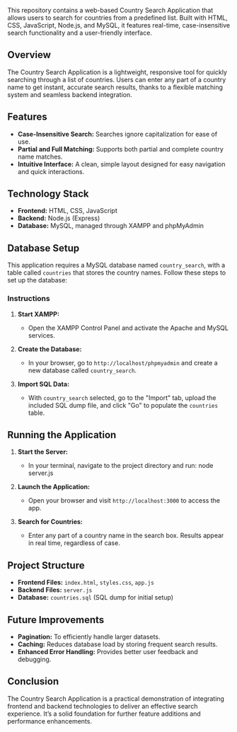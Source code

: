 This repository contains a web-based Country Search Application that allows users to search for countries from a predefined list. Built with HTML, CSS, JavaScript, Node.js, and MySQL, it features real-time, case-insensitive search functionality and a user-friendly interface.

## Overview
The Country Search Application is a lightweight, responsive tool for quickly searching through a list of countries. Users can enter any part of a country name to get instant, accurate search results, thanks to a flexible matching system and seamless backend integration.

## Features
- **Case-Insensitive Search:** Searches ignore capitalization for ease of use.
- **Partial and Full Matching:** Supports both partial and complete country name matches.
- **Intuitive Interface:** A clean, simple layout designed for easy navigation and quick interactions.

## Technology Stack
- **Frontend:** HTML, CSS, JavaScript
- **Backend:** Node.js (Express)
- **Database:** MySQL, managed through XAMPP and phpMyAdmin

## Database Setup
This application requires a MySQL database named `country_search`, with a table called `countries` that stores the country names. Follow these steps to set up the database:

### Instructions
1. **Start XAMPP:**
   - Open the XAMPP Control Panel and activate the Apache and MySQL services.

2. **Create the Database:**
   - In your browser, go to `http://localhost/phpmyadmin` and create a new database called `country_search`.

3. **Import SQL Data:**
   - With `country_search` selected, go to the "Import" tab, upload the included SQL dump file, and click "Go" to populate the `countries` table.

## Running the Application
1. **Start the Server:**
   - In your terminal, navigate to the project directory and run:
     node server.js

2. **Launch the Application:**
   - Open your browser and visit `http://localhost:3000` to access the app.

3. **Search for Countries:**
   - Enter any part of a country name in the search box. Results appear in real time, regardless of case.

## Project Structure
- **Frontend Files:** `index.html`, `styles.css`, `app.js`
- **Backend Files:** `server.js`
- **Database:** `countries.sql` (SQL dump for initial setup)

## Future Improvements
- **Pagination:** To efficiently handle larger datasets.
- **Caching:** Reduces database load by storing frequent search results.
- **Enhanced Error Handling:** Provides better user feedback and debugging.

## Conclusion
The Country Search Application is a practical demonstration of integrating frontend and backend technologies to deliver an effective search experience. It’s a solid foundation for further feature additions and performance enhancements.
